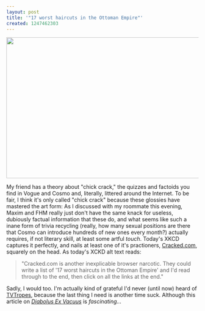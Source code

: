 ```yaml
---
layout: post
title: '"17 worst haircuts in the Ottoman Empire"'
created: 1247462303
---
```

<span class="inline inline-center"><a href="http://xkcd.com/609/"><img src="http://morisy.com/files/images/Picture 1_0.preview.png" alt="" title=""  class="image image-preview " width="640" height="369" /></a></span>

My friend has a theory about "chick crack," the quizzes and factoids you find in Vogue and Cosmo and, literally, littered around the Internet. To be fair, I think it's only called "chick crack" because these glossies have mastered the art form: As I discussed with my roommate this evening, Maxim and FHM really just don't have the same knack for useless, dubiously factual information that these do, and what seems like such a inane form of trivia recycling (really, how many sexual positions are there that Cosmo can introduce hundreds of new ones every month?) actually requires, if not literary skill, at least some artful <i>touch</i>. Today's XKCD captures it perfectly, and nails at least one of it's practioners, <a href="http://www.cracked.com/" target="_blank">Cracked.com</a>, squarely on the head. As today's XCKD alt text reads: <blockquote>"Cracked.com is another inexplicable browser narcotic.  They could write a list of '17 worst haircuts in the Ottoman Empire' and I'd read through to the end, then click on all the links at the end."</blockquote> Sadly, I would too. I'm actually kind of grateful I'd never (until now) heard of <a href="http://tvtropes.org/pmwiki/pmwiki.php/Main/HomePage" target="_blank">TVTropes</a>, because the last thing I need is another time suck. Although this article on <i><a href="http://tvtropes.org/pmwiki/pmwiki.php/Main/DiabolusExVacuus" target="_blank">Diabolus Ex Vacuus</a></i> is <i>fascinating<i>...


